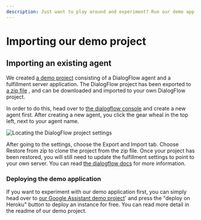 ```yaml
---
description: Just want to play around and experiment? Run our demo app in minutes on your own phone.
---
```


# Importing our demo project

## Importing an existing agent

We created [a demo project](https://github.com/trafiklab/google-assistant-demo/) consisting of a DialogFlow agent and a
fulfillment server application. The DialogFlow project has been exported
to [a zip file](https://raw.githubusercontent.com/trafiklab/google-assistant-demo/master/docs/dialogflow-stockholm-public-transport.zip)
, and can be downloaded and imported to your own DialogFlow project.

In order to do this, head over to [the dialogflow console](https://console.dialogflow.com) and create a new agent first.
After creating a new agent, you click the gear wheal in the top left, next to your agent name.

![Locating the DialogFlow project settings](../../../.gitbook/assets/image-5.png)

After going to the settings, choose the Export and Import tab. Choose Restore from zip to clone the project from the zip
file. Once your project has been restored, you will still need to update the fulfillment settings to point to your own
server. You can read [the dialogflow docs](https://dialogflow.com/docs/agents/export-import-restore) for more
information.

### Deploying the demo application

If you want to experiment with our demo application first, you can simply head over
to [our Google Assistant demo project](https://github.com/trafiklab/google-assistant-demo/)' and press the "deploy on
Heroku" button to deploy an instance for free. You can read more detail in the readme of our demo project.

